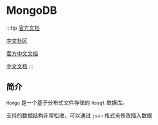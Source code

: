 # MongoDB

:::tip
[官方文档](https://docs.mongodb.com/manual/mongo/)

[中文社区](https://mongoing.com)

[官方中文文档](https://docs.mongoing.com)

[中文文档](https://www.runoob.com/mongodb/mongodb-databases-documents-collections.html)
:::

## 简介

`Mongo` 是一个基于分布式文件存储的 `Nosql` 数据库。

支持的数据结构非常松散，可以通过 `json` 格式来修改插入数据
